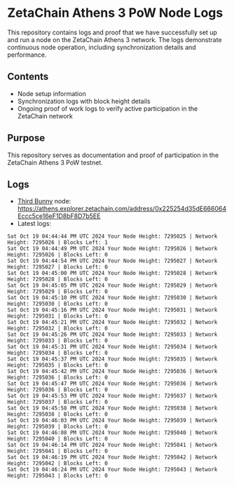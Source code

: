 # ZetaChain Athens 3 PoW Node Logs
This repository contains logs and proof that we have successfully set up and run a node on the ZetaChain Athens 3 network. The logs demonstrate continuous node operation, including synchronization details and performance.

## Contents
- Node setup information
- Synchronization logs with block height details
- Ongoing proof of work logs to verify active participation in the ZetaChain network

## Purpose
This repository serves as documentation and proof of participation in the ZetaChain Athens 3 PoW testnet.

## Logs

- [Third Bunny](https://thirdbunny.xyz/) node: https://athens.explorer.zetachain.com/address/0x225254d35dE666064Eccc5ce16eF1D8bF8D7b5EE
- Latest logs:
```
Sat Oct 19 04:44:44 PM UTC 2024 Your Node Height: 7295025 | Network Height: 7295026 | Blocks Left: 1
Sat Oct 19 04:44:49 PM UTC 2024 Your Node Height: 7295026 | Network Height: 7295026 | Blocks Left: 0
Sat Oct 19 04:44:54 PM UTC 2024 Your Node Height: 7295027 | Network Height: 7295027 | Blocks Left: 0
Sat Oct 19 04:45:00 PM UTC 2024 Your Node Height: 7295028 | Network Height: 7295028 | Blocks Left: 0
Sat Oct 19 04:45:05 PM UTC 2024 Your Node Height: 7295029 | Network Height: 7295029 | Blocks Left: 0
Sat Oct 19 04:45:10 PM UTC 2024 Your Node Height: 7295030 | Network Height: 7295030 | Blocks Left: 0
Sat Oct 19 04:45:16 PM UTC 2024 Your Node Height: 7295031 | Network Height: 7295031 | Blocks Left: 0
Sat Oct 19 04:45:21 PM UTC 2024 Your Node Height: 7295032 | Network Height: 7295032 | Blocks Left: 0
Sat Oct 19 04:45:26 PM UTC 2024 Your Node Height: 7295033 | Network Height: 7295033 | Blocks Left: 0
Sat Oct 19 04:45:31 PM UTC 2024 Your Node Height: 7295034 | Network Height: 7295034 | Blocks Left: 0
Sat Oct 19 04:45:37 PM UTC 2024 Your Node Height: 7295035 | Network Height: 7295035 | Blocks Left: 0
Sat Oct 19 04:45:42 PM UTC 2024 Your Node Height: 7295036 | Network Height: 7295036 | Blocks Left: 0
Sat Oct 19 04:45:47 PM UTC 2024 Your Node Height: 7295036 | Network Height: 7295036 | Blocks Left: 0
Sat Oct 19 04:45:53 PM UTC 2024 Your Node Height: 7295037 | Network Height: 7295037 | Blocks Left: 0
Sat Oct 19 04:45:58 PM UTC 2024 Your Node Height: 7295038 | Network Height: 7295038 | Blocks Left: 0
Sat Oct 19 04:46:03 PM UTC 2024 Your Node Height: 7295039 | Network Height: 7295039 | Blocks Left: 0
Sat Oct 19 04:46:08 PM UTC 2024 Your Node Height: 7295040 | Network Height: 7295040 | Blocks Left: 0
Sat Oct 19 04:46:14 PM UTC 2024 Your Node Height: 7295041 | Network Height: 7295041 | Blocks Left: 0
Sat Oct 19 04:46:19 PM UTC 2024 Your Node Height: 7295042 | Network Height: 7295042 | Blocks Left: 0
Sat Oct 19 04:46:24 PM UTC 2024 Your Node Height: 7295043 | Network Height: 7295043 | Blocks Left: 0
```
